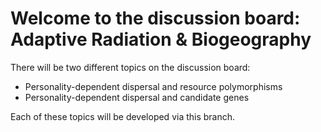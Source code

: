 # Welcome to the discussion board: Adaptive Radiation & Biogeography

There will be two different topics on the discussion board:
* Personality-dependent dispersal and resource polymorphisms
* Personality-dependent dispersal and candidate genes

Each of these topics will be developed via this branch.